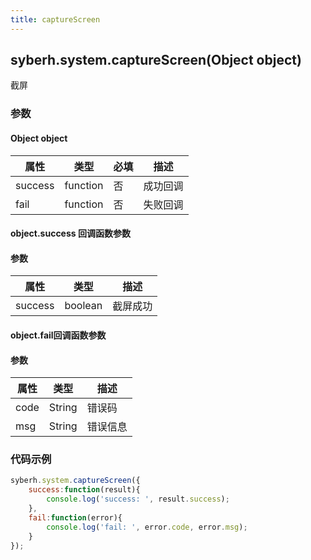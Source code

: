 ```yaml
---
title: captureScreen
---
```


## syberh.system.captureScreen(Object object)

截屏

<!-- 支持`Promise` 使用。 -->

### 参数



#### Object object

| 属性    | 类型     | 必填 | 描述                                                         |
| ------- | -------- | -------- | ------------------------------------------------------------ |
| success | function | 否       | 成功回调                                       |
| fail    | function | 否       | 失败回调                                       |

#### object.success 回调函数参数
#### 参数
| 属性           | 类型    | 描述                                 |
| -------------- | ------  | ------------------------------------ |
| success       | boolean  | 截屏成功      |

#### object.fail回调函数参数
#### 参数
| 属性 | 类型   | 描述     |
| ---- | ------ | -------- |
| code | String | 错误码   |
| msg  | String | 错误信息 |


### 代码示例
```js
syberh.system.captureScreen({
	success:function(result){
        console.log('success: ', result.success);
    },
    fail:function(error){
        console.log('fail: ', error.code, error.msg);
    }
});
```
